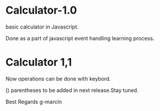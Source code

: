 # Calculator-1.0
basic calculator in Javascript.

Done as a part of javascript event handling learning process.



# Calculator 1,1 
Now operations can be done with keybord.

() parentheses to be added in next release.Stay tuned.


Best Regards
g-marcin

